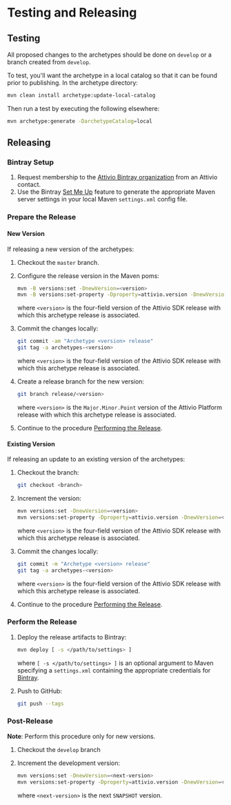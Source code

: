 # Testing and Releasing

## Testing

All proposed changes to the archetypes should be done on `develop` or a branch created from `develop`.

To test, you'll want the archetype in a local catalog so that it can be found prior to publishing.  In the archetype directory:

```sh
mvn clean install archetype:update-local-catalog
```

Then run a test by executing the following elsewhere:

```sh
mvn archetype:generate -DarchetypeCatalog=local
```

## Releasing

### Bintray Setup

1. Request membership to the [Attivio Bintray organization](https://bintray.com/attivio) from an Attivio contact.
2. Use the Bintray [Set Me Up](https://www.jfrog.com/confluence/display/BT/Main+Features#MainFeatures-SetMeUp) feature to generate the appropriate Maven server settings in your local Maven `settings.xml` config file.

### Prepare the Release

#### New Version

If releasing a new version of the archetypes:

1. Checkout the `master` branch.
2. Configure the release version in the Maven poms:

   ```sh
   mvn -B versions:set -DnewVersion=<version>
   mvn -B versions:set-property -Dproperty=attivio.version -DnewVersion=<version>
   ```

   where `<version>` is the four-field version of the Attivio SDK release with which this archetype release is associated.
3. Commit the changes locally:

    ```sh
    git commit -am "Archetype <version> release"
    git tag -a archetypes-<version>
    ```

    where `<version>` is the four-field version of the Attivio SDK release with which this archetype release is associated.
4. Create a release branch for the new version:

   ```sh
   git branch release/<version>
   ```

   where `<version>` is the `Major.Minor.Point` version of the Attivio Platform release with which this archetype release is associated.

5. Continue to the procedure [Performing the Release](#perform-the-release).

#### Existing Version

If releasing an update to an existing version of the archetypes:

1. Checkout the branch:

   ```sh
   git checkout <branch>
   ```

2. Increment the version:

   ```sh
   mvn versions:set -DnewVersion=<version>
   mvn versions:set-property -Dproperty=attivio.version -DnewVersion=<version>
   ```

   where `<version>` is the four-field version of the Attivio SDK release with which this archetype release is associated.
3. Commit the changes locally:

    ```sh
    git commit -m "Archetype <version> release"
    git tag -a archetypes-<version>
    ```

    where `<version>` is the four-field version of the Attivio SDK release with which this archetype release is associated.

4. Continue to the procedure [Performing the Release](#perform-the-release).

### Perform the Release

1. Deploy the release artifacts to Bintray:

   ```sh
   mvn deploy [ -s </path/to/settings> ]
   ```

   where `[ -s </path/to/settings> ]` is an optional argument to Maven specifying a
   `settings.xml` containing the appropriate credentials for [Bintray](#bintray-setup).
2. Push to GitHub:

   ```sh
   git push --tags
   ```

### Post-Release

**Note**: Perform this procedure only for new versions.

1. Checkout the `develop` branch
2. Increment the development version:

   ```sh
   mvn versions:set -DnewVersion=<next-version>
   mvn versions:set-property -Dproperty=attivio.version -DnewVersion=<next-version>
   ```

   where `<next-version>` is the next `SNAPSHOT` version.
